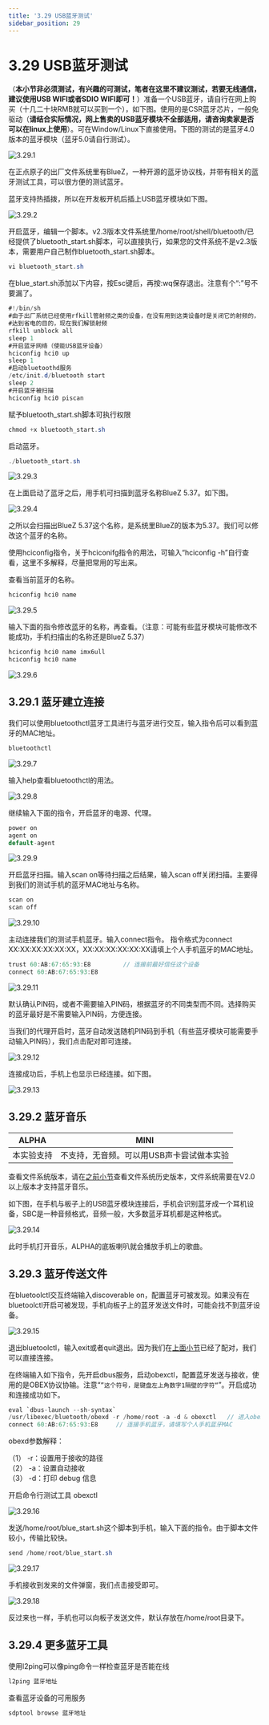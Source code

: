 ```yaml
---
title: '3.29 USB蓝牙测试'
sidebar_position: 29
---
```


# 3.29 USB蓝牙测试

（**本小节非必须测试，有兴趣的可测试，笔者在这里不建议测试，若要无线通信，建议使用USB WIFI或者SDIO WIFI即可！**）准备一个USB蓝牙，请自行在网上购买（十几二十块RMB就可以买到一个），如下图。使用的是CSR蓝牙芯片，一般免驱动（**请结合实际情况，网上售卖的USB蓝牙模块不全部适用，请咨询卖家是否可以在linux上使用**）。可在Window/Linux下直接使用。下图的测试的是蓝牙4.0版本的蓝牙模块（蓝牙5.0请自行测试）。

![3.29.1](./img/3.29.1.png)

在正点原子的出厂文件系统里有BlueZ，一种开源的蓝牙协议栈，并带有相关的蓝牙测试工具，可以很方便的测试蓝牙。

蓝牙支持热插拨，所以在开发板开机后插上USB蓝牙模块如下图。

![3.29.2](./img/3.29.2.png)

开启蓝牙，编辑一个脚本。v2.3版本文件系统里/home/root/shell/bluetooth/已经提供了bluetooth_start.sh脚本，可以直接执行，如果您的文件系统不是v2.3版本，需要用户自己制作bluetooth_start.sh脚本。
```c#
vi bluetooth_start.sh
```

在blue_start.sh添加以下内容，按Esc键后，再按:wq保存退出。注意有个“:”号不要漏了。
```c#
#!/bin/sh 
#由于出厂系统已经使用rfkill管射频之类的设备，在没有用到这类设备时是关闭它的射频的， 
#达到省电的目的，现在我们解锁射频 
rfkill unblock all 
sleep 1 
#开启蓝牙网络（使能USB蓝牙设备） 
hciconfig hci0 up
sleep 1 
#启动bluetoothd服务 
/etc/init.d/bluetooth start
sleep 2
#开启蓝牙被扫描
hciconfig hci0 piscan
```
赋予bluetooth_start.sh脚本可执行权限
```c#
chmod +x bluetooth_start.sh
```
启动蓝牙。
```c#
./bluetooth_start.sh
```

![3.29.3](./img/3.29.3.png)

在上面启动了蓝牙之后，用手机可扫描到蓝牙名称BlueZ 5.37。如下图。

![3.29.4](./img/3.29.4.png)

之所以会扫描出BlueZ 5.37这个名称，是系统里BlueZ的版本为5.37。我们可以修改这个蓝牙的名称。

使用hciconfig指令，关于hciconifg指令的用法，可输入“hciconfig -h”自行查看，这里不多解释，尽量把常用的写出来。

查看当前蓝牙的名称。
```c#
hciconfig hci0 name
```

![3.29.5](./img/3.29.5.png)

输入下面的指令修改蓝牙的名称，再查看。（注意：可能有些蓝牙模块可能修改不能成功，手机扫描出的名称还是BlueZ 5.37）
```c#
hciconfig hci0 name imx6ull
hciconfig hci0 name
```

![3.29.6](./img/3.29.6.png)

## 3.29.1 蓝牙建立连接

我们可以使用bluetoothctl蓝牙工具进行与蓝牙进行交互，输入指令后可以看到蓝牙的MAC地址。
```c#
bluetoothctl
```

![3.29.7](./img/3.29.7.png)

输入help查看bluetoothctl的用法。

![3.29.8](./img/3.29.8.png)

继续输入下面的指令，开启蓝牙的电源、代理。
```c#
power on
agent on
default-agent
```

![3.29.9](./img/3.29.9.png)

开启蓝牙扫描。输入scan on等待扫描之后结果，输入scan off关闭扫描。主要得到我们的测试手机的蓝牙MAC地址与名称。
```c#
scan on
scan off
```

![3.29.10](./img/3.29.10.png)

主动连接我们的测试手机蓝牙。输入connect指令。
指令格式为connect XX:XX:XX:XX:XX:XX，XX:XX:XX:XX:XX:XX请填上个人手机蓝牙的MAC地址。
```c#
trust 60:AB:67:65:93:E8         // 连接前最好信任这个设备
connect 60:AB:67:65:93:E8
```

![3.29.11](./img/3.29.11.png)

默认确认PIN码，或者不需要输入PIN码，根据蓝牙的不同类型而不同。选择购买的蓝牙最好是不需要输入PIN码，方便连接。

当我们的代理开启时，蓝牙自动发送随机PIN码到手机（有些蓝牙模块可能需要手动输入PIN码），我们点击配对即可连接。

![3.29.12](./img/3.29.12.png)

连接成功后，手机上也显示已经连接。如下图。

![3.29.13](./img/3.29.13.png)

## 3.29.2 蓝牙音乐

| ALPHA | MINI |
| ----- | ---- |
| 本实验支持 | 不支持，无音频。可以用USB声卡尝试做本实验 |

查看文件系统版本，请在[之前小节](../introduction%20to%20software%20and%20hardware%20resources/Introduction%20to%20Software%20Resources.md)查看文件系统历史版本，文件系统需要在V2.0以上版本才支持蓝牙音乐。

如下图，在手机与板子上的USB蓝牙模块连接后，手机会识别蓝牙成一个耳机设备，SBC是一种音频格式，音频一般，大多数蓝牙耳机都是这种格式。

![3.29.14](./img/3.29.14.png)

此时手机打开音乐，ALPHA的底板喇叭就会播放手机上的歌曲。

## 3.29.3 蓝牙传送文件

在bluetoolctl交互终端输入discoverable on，配置蓝牙可被发现。如果没有在bluetoolctl开启可被发现，手机向板子上的蓝牙发送文件时，可能会找不到蓝牙设备。

![3.29.15](./img/3.29.15.png)

退出bluetoolctl，输入exit或者quit退出。因为我们在[上面小节](#蓝牙建立连接)已经了配对，我们可以直接连接。

在终端输入如下指令，先开启dbus服务，启动obexctl，配置蓝牙发送与接收，使用的是OBEX协议协输。注意“`”这个符号，是键盘左上角数字1隔壁的字符“`”。开启成功和连接成功如下。
```c#
eval `dbus-launch --sh-syntax`
/usr/libexec/bluetooth/obexd -r /home/root -a -d & obexctl   // 进入obexctl交互模式
connect 60:AB:67:65:93:E8     // 连接手机蓝牙，请填写个人手机蓝牙MAC
```
obexd参数解释：

（1）  -r：设置用于接收的路径<br />
（2）  -a：设置自动接收<br />
（3）  -d：打印 debug 信息

开启命令行测试工具 obexctl

![3.29.16](./img/3.29.16.png)

发送/home/root/blue_start.sh这个脚本到手机，输入下面的指令。由于脚本文件较小，传输比较快。
```c#
send /home/root/blue_start.sh
```

![3.29.17](./img/3.29.17.png)

手机接收到发来的文件弹窗，我们点击接受即可。

![3.29.18](./img/3.29.18.png)

反过来也一样，手机也可以向板子发送文件，默认存放在/home/root目录下。

## 3.29.4 更多蓝牙工具

使用l2ping可以像ping命令一样检查蓝牙是否能在线
```c#
l2ping 蓝牙地址
```
查看蓝牙设备的可用服务
```c#
sdptool browse 蓝牙地址
```





